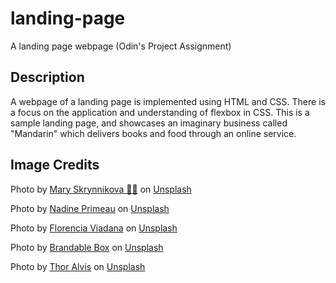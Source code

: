# landing-page
A landing page webpage (Odin's Project Assignment)

## Description
A webpage of a landing page is implemented using HTML and CSS.
There is a focus on the application and understanding of flexbox in CSS.
This is a sample landing page, and showcases an imaginary business called "Mandarin" which delivers
books and food through an online service.

## Image Credits

Photo by <a href="https://unsplash.com/@mary_skr?utm_content=creditCopyText&utm_medium=referral&utm_source=unsplash">Mary Skrynnikova 💛💙</a> on <a href="https://unsplash.com/photos/a-white-table-topped-with-two-white-candles-and-two-oranges-gC3dooRyrDk?utm_content=creditCopyText&utm_medium=referral&utm_source=unsplash">Unsplash</a>

Photo by <a href="https://unsplash.com/@nadineprimeau?utm_content=creditCopyText&utm_medium=referral&utm_source=unsplash">Nadine Primeau</a> on <a href="https://unsplash.com/photos/sliced-broccoli-and-cucumber-on-plate-with-gray-stainless-steel-fork-near-green-bell-pepper-snowpea-and-avocado-fruit-l5Mjl9qH8VU?utm_content=creditCopyText&utm_medium=referral&utm_source=unsplash">Unsplash</a>

Photo by <a href="https://unsplash.com/@florenciaviadana?utm_content=creditCopyText&utm_medium=referral&utm_source=unsplash">Florencia Viadana</a> on <a href="https://unsplash.com/photos/assorted-title-book-lot-beside-window-1J8k0qqUfYY?utm_content=creditCopyText&utm_medium=referral&utm_source=unsplash">Unsplash</a>

Photo by <a href="https://unsplash.com/@brandablebox?utm_content=creditCopyText&utm_medium=referral&utm_source=unsplash">Brandable Box</a> on <a href="https://unsplash.com/photos/brown-box-on-wooden-surface-yW9jdBmE1BY?utm_content=creditCopyText&utm_medium=referral&utm_source=unsplash">Unsplash</a>

Photo by <a href="https://unsplash.com/@terminath0r?utm_content=creditCopyText&utm_medium=referral&utm_source=unsplash">Thor Alvis</a> on <a href="https://unsplash.com/photos/brown-and-black-city-landscape-3d-map-dWwZBcjw3GE?utm_content=creditCopyText&utm_medium=referral&utm_source=unsplash">Unsplash</a>

      
